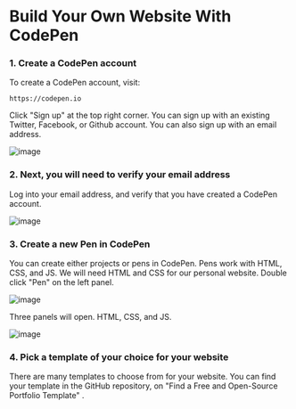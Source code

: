 # Build Your Own Website With CodePen 


### 1. Create a CodePen account
To create a CodePen account, visit:

    https://codepen.io
    
Click "Sign up" at the top right corner. You can sign up with an existing Twitter, Facebook, or Github account. You can also sign up with an email address.

![image](https://www.freecodecamp.org/news/content/images/size/w2000/2021/03/homepage-codepen.png)


### 2. Next, you will need to verify your email address
Log into your email address, and verify that you have created a CodePen account.

![image](https://www.freecodecamp.org/news/content/images/size/w1600/2021/10/email-from-codepen.png)


### 3. Create a new Pen in CodePen
You can create either projects or pens in CodePen. Pens work with HTML, CSS, and JS. We will need HTML and CSS for our personal website. Double click
"Pen" on the left panel. 

![image](https://www.freecodecamp.org/news/content/images/2021/10/Screen-Shot-2021-10-29-at-11.49.12-PM.png)

Three panels will open. HTML, CSS, and JS. 

![image](https://s3.amazonaws.com/cdn.freshdesk.com/data/helpdesk/attachments/production/1094621300/original/ODz1_f8DXdmMhpVJ6wBl8MpJn4txzSEA_A.png?1598957842)


### 4. Pick a template of your choice for your website
There are many templates to choose from for your website. You can find your template in the GitHub repository, on "Find a Free and Open-Source Portfolio Template" . 
